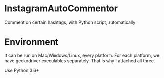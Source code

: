 # InstagramAutoCommentor
Comment on certain hashtags, with Python script, automatically
# Environment
It can be run on Mac/Windows/Linux, every platform.
For each platform, we have geckodriver executables separately.
That is why I attached all three.

Use Python 3.6+

